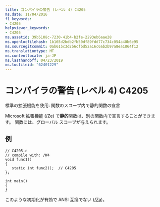 ```yaml
---
title: コンパイラの警告 (レベル 4) C4205
ms.date: 11/04/2016
f1_keywords:
- C4205
helpviewer_keywords:
- C4205
ms.assetid: 39b5108c-7230-41b4-b2fe-2293eb6aae28
ms.openlocfilehash: 1b165d2bdb2fb50df89fdd77c734c054a40b6e95
ms.sourcegitcommit: 0ab61bc3d2b6cfbd52a16c6ab2b97a8ea1864f12
ms.translationtype: MT
ms.contentlocale: ja-JP
ms.lasthandoff: 04/23/2019
ms.locfileid: "62401229"
---
```

# <a name="compiler-warning-level-4-c4205"></a>コンパイラの警告 (レベル 4) C4205

標準の拡張機能を使用: 関数のスコープ内で静的関数の宣言

Microsoft 拡張機能 (/Ze) で**静的**関数は、別の関数内で宣言することができます。 関数には、グローバル スコープが与えられます。

## <a name="example"></a>例

```
// C4205.c
// compile with: /W4
void func1()
{
   static int func2();  // C4205
};

int main()
{
}
```

このような初期化が有効で ANSI 互換でない ([/Za](../../build/reference/za-ze-disable-language-extensions.md))。